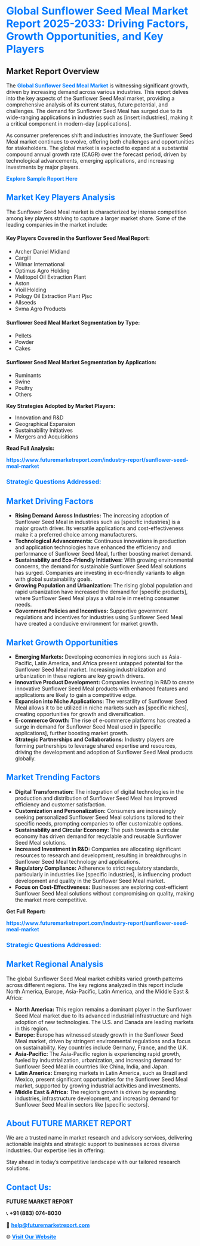 <h1 style="color: #007BFF;">Global Sunflower Seed Meal Market Report 2025-2033: Driving Factors, Growth Opportunities, and Key Players</h1>

<section id="overview">
<h2>Market Report Overview</h2>
<p>The <a href="https://www.futuremarketreport.com/industry-report/sunflower-seed-meal-market" style="color: #007BFF; text-decoration: none;"><strong>Global Sunflower Seed Meal Market</strong></a> is witnessing significant growth, driven by increasing demand across various industries. This report delves into the key aspects of the Sunflower Seed Meal market, providing a comprehensive analysis of its current status, future potential, and challenges. The demand for Sunflower Seed Meal has surged due to its wide-ranging applications in industries such as [insert industries], making it a critical component in modern-day [applications].</p>
<p>As consumer preferences shift and industries innovate, the Sunflower Seed Meal market continues to evolve, offering both challenges and opportunities for stakeholders. The global market is expected to expand at a substantial compound annual growth rate (CAGR) over the forecast period, driven by technological advancements, emerging applications, and increasing investments by major players.</p>
</section>

<section id="overview">
<p><a href="https://www.futuremarketreport.com/request-sample/reportId=31336" style="color: #007BFF; text-decoration: none;"><strong>Explore Sample Report Here</strong></a></p>
</section>

<section id="key-players">
<h2 style="color: #007BFF;">Market Key Players Analysis</h2>
<p>The Sunflower Seed Meal market is characterized by intense competition among key players striving to capture a larger market share. Some of the leading companies in the market include:</p>
<h4>Key Players Covered in the Sunflower Seed Meal Report:</h4>
<ul><li>Archer Daniel Midland</li><li>Cargill</li><li>Wilmar International</li><li>Optimus Agro Holding</li><li>Melitopol Oil Extraction Plant</li><li>Aston</li><li>Vioil Holding</li><li>Pology Oil Extraction Plant Pjsc</li><li>Allseeds</li><li>Svma Agro Products</li></ul>
<h4>Sunflower Seed Meal Market Segmentation by Type:</h4>
<ul><li>Pellets</li><li>Powder</li><li>Cakes</li></ul>

<h4>Sunflower Seed Meal Market Segmentation by Application:</h4>
<ul><li>Ruminants</li><li>Swine</li><li>Poultry</li><li>Others</li></ul>
<p><strong>Key Strategies Adopted by Market Players:</strong></p>
<ul>
<li>Innovation and R&D</li>
<li>Geographical Expansion</li>
<li>Sustainability Initiatives</li>
<li>Mergers and Acquisitions</li>
</ul>
</section>

<section>
<p><strong>Read Full Analysis: </strong></p><a href="https://www.futuremarketreport.com/industry-report/sunflower-seed-meal-market" style="color: #007BFF; text-decoration: none;"><strong>https://www.futuremarketreport.com/industry-report/sunflower-seed-meal-market</strong></a>
<h3 style="color: #007BFF;">Strategic Questions Addressed:</h3>
</section>

<section id="driving-factors">
<h2 style="color: #007BFF;">Market Driving Factors</h2>
<ul>
<li><strong>Rising Demand Across Industries:</strong> The increasing adoption of Sunflower Seed Meal in industries such as [specific industries] is a major growth driver. Its versatile applications and cost-effectiveness make it a preferred choice among manufacturers.</li>
<li><strong>Technological Advancements:</strong> Continuous innovations in production and application technologies have enhanced the efficiency and performance of Sunflower Seed Meal, further boosting market demand.</li>
<li><strong>Sustainability and Eco-Friendly Initiatives:</strong> With growing environmental concerns, the demand for sustainable Sunflower Seed Meal solutions has surged. Companies are investing in eco-friendly variants to align with global sustainability goals.</li>
<li><strong>Growing Population and Urbanization:</strong> The rising global population and rapid urbanization have increased the demand for [specific products], where Sunflower Seed Meal plays a vital role in meeting consumer needs.</li>
<li><strong>Government Policies and Incentives:</strong> Supportive government regulations and incentives for industries using Sunflower Seed Meal have created a conducive environment for market growth.</li>
</ul>
</section>

<section id="growth-opportunities">
<h2 style="color: #007BFF;">Market Growth Opportunities</h2>
<ul>
<li><strong>Emerging Markets:</strong> Developing economies in regions such as Asia-Pacific, Latin America, and Africa present untapped potential for the Sunflower Seed Meal market. Increasing industrialization and urbanization in these regions are key growth drivers.</li>
<li><strong>Innovative Product Development:</strong> Companies investing in R&D to create innovative Sunflower Seed Meal products with enhanced features and applications are likely to gain a competitive edge.</li>
<li><strong>Expansion into Niche Applications:</strong> The versatility of Sunflower Seed Meal allows it to be utilized in niche markets such as [specific niches], creating opportunities for growth and diversification.</li>
<li><strong>E-commerce Growth:</strong> The rise of e-commerce platforms has created a surge in demand for Sunflower Seed Meal used in [specific applications], further boosting market growth.</li>
<li><strong>Strategic Partnerships and Collaborations:</strong> Industry players are forming partnerships to leverage shared expertise and resources, driving the development and adoption of Sunflower Seed Meal products globally.</li>
</ul>
</section>

<section id="trending-factors">
<h2 style="color: #007BFF;">Market Trending Factors</h2>
<ul>
<li><strong>Digital Transformation:</strong> The integration of digital technologies in the production and distribution of Sunflower Seed Meal has improved efficiency and customer satisfaction.</li>
<li><strong>Customization and Personalization:</strong> Consumers are increasingly seeking personalized Sunflower Seed Meal solutions tailored to their specific needs, prompting companies to offer customizable options.</li>
<li><strong>Sustainability and Circular Economy:</strong> The push towards a circular economy has driven demand for recyclable and reusable Sunflower Seed Meal solutions.</li>
<li><strong>Increased Investment in R&D:</strong> Companies are allocating significant resources to research and development, resulting in breakthroughs in Sunflower Seed Meal technology and applications.</li>
<li><strong>Regulatory Compliance:</strong> Adherence to strict regulatory standards, particularly in industries like [specific industries], is influencing product development and quality in the Sunflower Seed Meal market.</li>
<li><strong>Focus on Cost-Effectiveness:</strong> Businesses are exploring cost-efficient Sunflower Seed Meal solutions without compromising on quality, making the market more competitive.</li>
</ul>
</section>

<section>
<p><strong>Get Full Report: </strong></p><a href="https://www.futuremarketreport.com/industry-report/sunflower-seed-meal-market" style="color: #007BFF; text-decoration: none;"><strong>https://www.futuremarketreport.com/industry-report/sunflower-seed-meal-market</strong></a>
<h3 style="color: #007BFF;">Strategic Questions Addressed:</h3>
</section>


<section id="regional-analysis">
<h2 style="color: #007BFF;">Market Regional Analysis</h2>
<p>The global Sunflower Seed Meal market exhibits varied growth patterns across different regions. The key regions analyzed in this report include North America, Europe, Asia-Pacific, Latin America, and the Middle East & Africa:</p>
<ul>
<li><strong>North America:</strong> This region remains a dominant player in the Sunflower Seed Meal market due to its advanced industrial infrastructure and high adoption of new technologies. The U.S. and Canada are leading markets in this region.</li>
<li><strong>Europe:</strong> Europe has witnessed steady growth in the Sunflower Seed Meal market, driven by stringent environmental regulations and a focus on sustainability. Key countries include Germany, France, and the U.K.</li>
<li><strong>Asia-Pacific:</strong> The Asia-Pacific region is experiencing rapid growth, fueled by industrialization, urbanization, and increasing demand for Sunflower Seed Meal in countries like China, India, and Japan.</li>
<li><strong>Latin America:</strong> Emerging markets in Latin America, such as Brazil and Mexico, present significant opportunities for the Sunflower Seed Meal market, supported by growing industrial activities and investments.</li>
<li><strong>Middle East & Africa:</strong> The region’s growth is driven by expanding industries, infrastructure development, and increasing demand for Sunflower Seed Meal in sectors like [specific sectors].</li>
</ul>
</section>

<footer>
<h2 style="color: #007BFF;">About FUTURE MARKET REPORT</h2>
<p>We are a trusted name in market research and advisory services, delivering actionable insights and strategic support to businesses across diverse industries. Our expertise lies in offering:</p>

<p>Stay ahead in today’s competitive landscape with our tailored research solutions.</p>

<h2 style="color: #007BFF;">Contact Us:</h2>
<p><strong>FUTURE MARKET REPORT</strong></p>
<p>📞 <strong>+91 (883) 074-8030</strong></p>
<p>📧 <strong><a href="mailto:help@futuremarketreport.com" style="color: #007BFF;">help@futuremarketreport.com</a></strong></p>
<p>🌐 <strong><a href="https://www.futuremarketreport.com/" style="color: #007BFF;">Visit Our Website</a></strong></p>
</footer>